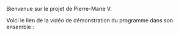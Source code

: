 Bienvenue sur le projet de Pierre-Marie V. 

Voici le lien de la vidéo de démonstration du programme dans son ensemble : 
